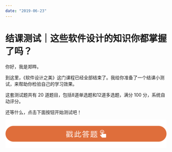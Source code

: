 ```yaml
---
date: "2019-06-23"
---  
```

      
# 结课测试｜这些软件设计的知识你都掌握了吗？
你好，我是郑晔。

到这里，《软件设计之美》这门课程已经全部结束了。我给你准备了一个结课小测试，来帮助你检验自己的学习效果。

这套测试题共有 20 道题目，包括8道单选题和12道多选题，满分 100 分，系统自动评分。

还等什么，点击下面按钮开始测试吧！

[![](./httpsstatic001geekbangorgresourceimage28a428d1be62669b4f3cc01c36466bf811a4.png)](http://time.geekbang.org/quiz/intro?act_id=212&exam_id=640)

<!-- [[[read_end]]] -->